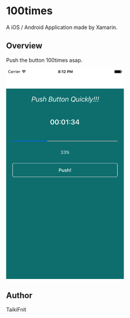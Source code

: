 # 100times
A iOS / Android Application made by Xamarin.

## Overview
Push the button 100times asap.

<img width="320" src="sc/100times_sc.png">

## Author
TaikiFnit
